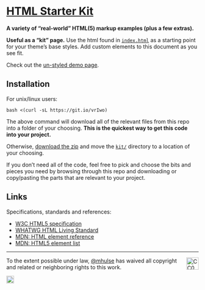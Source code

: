 # [HTML Starter Kit](https://github.com/mhulse/html-starter-kit)

**A variety of “real-world” HTML(5) markup examples (plus a few extras).**

**Useful as a “kit” page.** Use the html found in [`index.html`](index.html) as a starting point for your theme’s base styles. Add custom elements to this document as you see fit.

Check out the [un-styled demo page](http://mhulse.github.io/html-starter-kit/kit/).

## Installation

For unix/linux users:

```shell
bash <(curl -sL https://git.io/vrIwo)
```

The above command will download all of the relevant files from this repo into a folder of your choosing. **This is the quickest way to get this code into your project.**

Otherwise, [download the zip](https://github.com/mhulse/html-starter-kit/tarball/gh-pages) and move the [`kit/`](kit/) directory to a location of your choosing.

If you don’t need all of the code, feel free to pick and choose the bits and pieces you need by browsing through this repo and downloading or copy/pasting the parts that are relevant to your project.

## Links

Specifications, standards and references:

* [W3C HTML5 specification](http://dev.w3.org/html5/spec)
* [WHATWG HTML Living Standard](http://whatwg.org/C)
* [MDN: HTML element reference](https://developer.mozilla.org/en-US/docs/web/html/element)
* [MDN: HTML5 element list](https://developer.mozilla.org/en-US/docs/Web/Guide/HTML/HTML5/HTML5_element_list)

---

[<img width="32" height="32" align="right" src="http://mirrors.creativecommons.org/presskit/icons/zero.png" title="CC0 1.0 Universal (CC0 1.0)" target="_blank">](https://creativecommons.org/publicdomain/zero/1.0/)

To the extent possible under law, [@mhulse](https://github.com/mhulse) has waived all copyright and related or neighboring rights to this work.

<img width="20" height="20" align="absmiddle" src="https://github.global.ssl.fastly.net/images/icons/emoji/octocat.png" alt=":octocat:" title=":octocat:" class="emoji">
